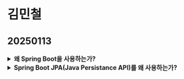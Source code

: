 # 김민철

## 20250113
<details class = "first">
    <summary>
    <b>왜 Spring Boot을 사용하는가?</b>
    </summary>

<ul>
    <li>
    Spring VS Spring Boot
    </li>
    <p>
둘다 Java 웹 개발 프레임워크이다.<br/>
    Spring은 설정을 개발자가 직접 작성하여 스프링 컨테이너를 구성하고, 필요한 bean객체를 등록하고, 빈 객체간의 의존성을 설정한다.Spring은 특정 구성을 위해 추가적인 라이브러리와 설정이 필요하다.<br/>
    But, Spring Boot는 보다 쉽게 사용할 수 있도록 만든 프레임워크이다. Spring MVC, 스프링 Data JPA, 스프링 Security 등 다양한 기능을 자동으로 설정하며, 개발자가 별도로 설정 파일을 작성하지 않아도 된다.<br/>
    </p>
    
</ul>

</details>
<details>
   <summary>
<b>Spring Boot JPA(Java Persistance API)를 왜 사용하는가?</b>
</summary>

<ul>
<li>
    <p>
    Java ORM 기술 표준으로 사용하는 인터페이스 모음이다.

1. **JPA는 반복적인 CRUD SQL을 처리**해준다.
   JPA는 매핑된 관계를 이용해 SQL을 생성하고 실행한다.
   MyBatis를 이용하면 **간단한 CRUD 쿼리를 모두 작성**해줘 생산성을 높일 수 있다.

2. **객체 중심으로 개발이 가능**하다.
   JPA를 활용하면 SQL이 아닌 객체 중심으로 개발할 수 있다.
   테이블에 매핑되는 클래스를 더 객체 지향적으로 개발할 수 있다.
   **객체 지향 언어인 Java**에 더 적합하고, **생산 및 유지보수에 수월**하다.
</p>
</li>
</ul>
</details>
